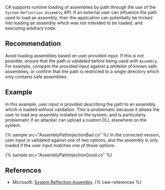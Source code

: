 C\# supports runtime loading of assemblies by path through the use of the `System.Reflection.Assembly` API. If an external user can influence the path used to load an assembly, then the application can potentially be tricked into loading an assembly which was not intended to be loaded, and executing arbitrary code.


## Recommendation
Avoid loading assemblies based on user provided input. If this is not possible, ensure that the path is validated before being used with `Assembly`. For example, compare the provided input against a whitelist of known safe assemblies, or confirm that the path is restricted to a single directory which only contains safe assemblies.


## Example
In this example, user input is provided describing the path to an assembly, which is loaded without validation. This is problematic because it allows the user to load any assembly installed on the system, and is particularly problematic if an attacker can upload a custom DLL elsewhere on the system.

{% sample src="AssemblyPathInjectionBad.cs" %}
In the corrected version, user input is validated against one of two options, and the assembly is only loaded if the user input matches one of those options.

{% sample src="AssemblyPathInjectionGood.cs" %}

## References
* Microsoft: [System.Reflection.Assembly](https://docs.microsoft.com/en-us/dotnet/api/system.reflection.assembly?view=netframework-4.8).
{% cwe-references %}
